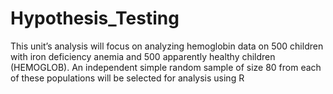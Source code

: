 # Hypothesis_Testing
This unit’s analysis will focus on analyzing hemoglobin data on 500 children with iron deficiency anemia and 500 apparently healthy children (HEMOGLOB). An independent simple random sample of size 80 from each of these populations will be selected for analysis using R
